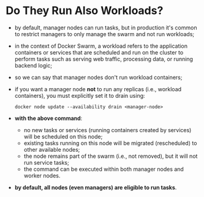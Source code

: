 # Do They Run Also Workloads?

- by default, manager nodes can run tasks, but in production it's common to restrict managers to only manage the swarm and not run workloads;
- in the context of Docker Swarm, a workload refers to the application containers or services that are scheduled and run on the cluster to perform tasks such as serving web traffic, processing data, or running backend logic;
- so we can say that manager nodes don't run workload containers;


- if you want a manager node **not** to run any replicas (i.e., workload containers), you must explicitly set it to drain using:

    ```commandline
    docker node update --availability drain <manager-node>
    ```
  
- **with the above command**:
  - no new tasks or services (running containers created by services) will be scheduled on this node;
  - existing tasks running on this node will be migrated (rescheduled) to other available nodes;
  - the node remains part of the swarm (i.e., not removed), but it will not run service tasks;
  - the command can be executed within both manager nodes and worker nodes.
- **by default, all nodes (even managers) are eligible to run tasks**.
